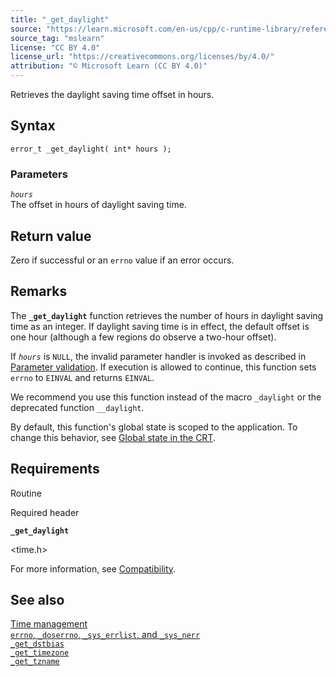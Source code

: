 ```yaml
---
title: "_get_daylight"
source: "https://learn.microsoft.com/en-us/cpp/c-runtime-library/reference/get-daylight?view=msvc-170"
source_tag: "mslearn"
license: "CC BY 4.0"
license_url: "https://creativecommons.org/licenses/by/4.0/"
attribution: "© Microsoft Learn (CC BY 4.0)"
---
```

Retrieves the daylight saving time offset in hours.

## Syntax

```
error_t _get_daylight( int* hours );
```

### Parameters

_`hours`_  
The offset in hours of daylight saving time.

## Return value

Zero if successful or an `errno` value if an error occurs.

## Remarks

The **`_get_daylight`** function retrieves the number of hours in daylight saving time as an integer. If daylight saving time is in effect, the default offset is one hour (although a few regions do observe a two-hour offset).

If _`hours`_ is `NULL`, the invalid parameter handler is invoked as described in [Parameter validation](https://learn.microsoft.com/en-us/cpp/c-runtime-library/parameter-validation?view=msvc-170). If execution is allowed to continue, this function sets `errno` to `EINVAL` and returns `EINVAL`.

We recommend you use this function instead of the macro `_daylight` or the deprecated function `__daylight`.

By default, this function's global state is scoped to the application. To change this behavior, see [Global state in the CRT](https://learn.microsoft.com/en-us/cpp/c-runtime-library/global-state?view=msvc-170).

## Requirements

Routine

Required header

**`_get_daylight`**

<time.h>

For more information, see [Compatibility](https://learn.microsoft.com/en-us/cpp/c-runtime-library/compatibility?view=msvc-170).

## See also

[Time management](https://learn.microsoft.com/en-us/cpp/c-runtime-library/time-management?view=msvc-170)  
[`errno`, `_doserrno`, `_sys_errlist`, and `_sys_nerr`](https://learn.microsoft.com/en-us/cpp/c-runtime-library/errno-doserrno-sys-errlist-and-sys-nerr?view=msvc-170)  
[`_get_dstbias`](https://learn.microsoft.com/en-us/cpp/c-runtime-library/reference/get-dstbias?view=msvc-170)  
[`_get_timezone`](https://learn.microsoft.com/en-us/cpp/c-runtime-library/reference/get-timezone?view=msvc-170)  
[`_get_tzname`](https://learn.microsoft.com/en-us/cpp/c-runtime-library/reference/get-tzname?view=msvc-170)
